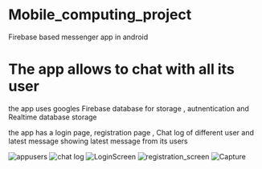# Mobile_computing_project

Firebase based messenger app in android

# The app allows to chat with all its user
 the app uses googles Firebase database for storage , autnentication and Realtime database storage 

 the app has a login page, registration page , Chat log of different user and latest message showing latest message from its users 

![appusers](https://user-images.githubusercontent.com/71609080/115955117-c32c4080-a4c2-11eb-9538-f830040c7723.PNG)
![chat log](https://user-images.githubusercontent.com/71609080/115955124-d4754d00-a4c2-11eb-9261-428afbdae924.PNG)
![LoginScreen](https://user-images.githubusercontent.com/71609080/115955125-d50de380-a4c2-11eb-9013-9917dec9018b.PNG)
![registration_screen](https://user-images.githubusercontent.com/71609080/115955126-d50de380-a4c2-11eb-946d-756259b23a17.PNG)
![Capture](https://user-images.githubusercontent.com/71609080/115955127-d50de380-a4c2-11eb-8e47-5961f9c915e4.PNG)


